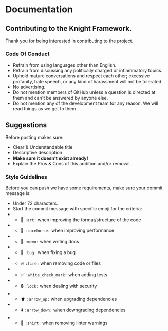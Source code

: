 # Documentation

## Contributing to the Knight Framework.

Thank you for being interested in contributing to the project.

### Code Of Conduct

* Refrain from using languages other than English.
* Refrain from discussing any politically charged or inflammatory topics.
* Uphold mature conversations and respect each other; excessive profanity, hate speech, or any kind of harassment will not be tolerated.
* No advertising.
* Do not mention members of GitHub unless a question is directed at them and can't be answered by anyone else.
* Do not mention any of the development team for any reason. We will read things as we get to them.

## Suggestions

Before posting makes sure:

* Clear & Understandable title
* Descriptive description
* **Make sure it doesn't exist already!**
* Explain the Pros & Cons of this addition and/or removal.

### Style Guidelines

Before you can push we have some requirements, make sure your commit message is:

* Under 72 characters.
* Start the commit message with specific emoji for the criteria:
*
  * 🎨 `:art:` when improving the format/structure of the code
*
  * 🐎 `:racehorse:` when improving performance
*
  * 📝 `:memo:` when writing docs
*
  * 🐛 `:bug:` when fixing a bug
*
  * 🔥 `:fire:` when removing code or files
*
  * ✅ `:white_check_mark:` when adding tests
*
  * 🔒 `:lock:` when dealing with security
*
  * ⬆️ `:arrow_up:` when upgrading dependencies
*
  * ⬇️ `:arrow_down:` when downgrading dependencies
*
  * 👕 `:shirt:` when removing linter warnings
